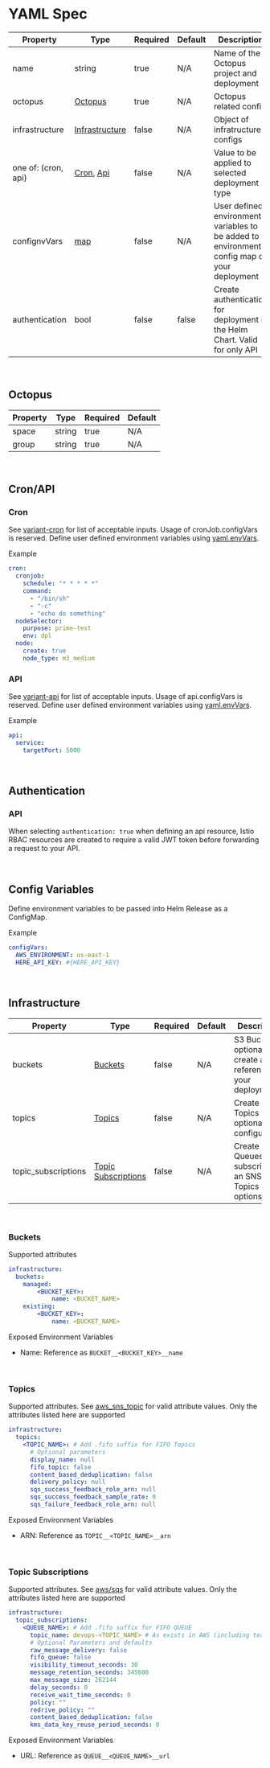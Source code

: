 # YAML Spec

| Property | Type | Required | Default | Description |
| --- | --- | --- | --- | --- |
| name | string | true | N/A | Name of the Octopus project and deployment |
| octopus | [Octopus](#octopus) | true | N/A | Octopus related config |
| infrastructure | [Infrastructure](#infrastructure) | false | N/A | Object of infratructure configs |
| one of: (cron, api) | [Cron](#cron), [Api](#api) | false | N/A | Value to be applied to selected deployment type |
| confignvVars | [map](#configvars) | false | N/A | User defined environment variables to be added to environment config map of your deployment |
| authentication | bool | false | false | Create authentication for deployment in the Helm Chart. Valid for only API |
 <br>

## Octopus

| Property | Type | Required | Default |
| --- | --- | --- | --- |
| space | string | true | N/A |
| group | string | true | N/A | 
 <br>

## Cron/API

### Cron

See [variant-cron](https://github.com/variant-inc/lazy-helm-charts/tree/variant-cron-1.0.0/charts/variant-cron) for list of acceptable inputs. Usage of cronJob.configVars is reserved. Define user defined environment variables using [yaml.envVars](#envvars).

Example
```yaml
cron:
  cronjob:
    schedule: "* * * * *"
    command:
      - "/bin/sh"
      - "-c"
      - "echo do something"
  nodeSelector:
    purpose: prime-test
    env: dpl
  node:
    create: true
    node_type: m3_medium
```

### API

See [variant-api](https://github.com/variant-inc/lazy-helm-charts/tree/variant-api-2.0.0/charts/variant-api) for list of acceptable inputs. Usage of api.configVars is reserved. Define user defined environment variables using [yaml.envVars](#envvars).

Example
```yaml
api:
  service:
    targetPort: 5000
```
<br>

## Authentication

### API

When selecting `authentication: true` when defining an api resource, Istio RBAC resources are created to require a valid JWT token before forwarding a request to your API.

<br>

## Config Variables

Define environment variables to be passed into Helm Release as a ConfigMap.

Example
```yaml
configVars:
  AWS_ENVIRONMENT: us-east-1
  HERE_API_KEY: #{HERE_API_KEY}
```

<br>

## Infrastructure

| Property | Type | Required | Default | Description |
| --- | --- | --- | --- | --- |
| buckets | [Buckets](#buckets) | false | N/A | S3 Buckets to optionally create and reference in your deployment
| topics | [Topics](#topics) | false | N/A | Create SNS Topics with optional configuration. |
| topic_subscriptions | [Topic Subscriptions](#topic-subscriptions) | false | N/A | Create SQS Queues and subscribe to an SNS Topics with options |
<br>

### Buckets

Supported attributes

```yaml
infrastructure:
  buckets:
    managed:
        <BUCKET_KEY>:
            name: <BUCKET_NAME>
    existing:
        <BUCKET_KEY>:
            name: <BUCKET_NAME>
```

Exposed Environment Variables
- Name: Reference as `BUCKET__<BUCKET_KEY>__name`

<br>

### Topics

Supported attributes. See [aws_sns_topic](https://registry.terraform.io/modules/terraform-aws-modules/sns/aws/latest?tab=inputs) for valid attribute values. Only the attributes listed here are supported

```yaml
infrastructure:
  topics:
    <TOPIC_NAME>: # Add .fifo suffix for FIFO Topics
      # Optional parameters
      display_name: null
      fifo_topic: false
      content_based_deduplication: false
      delivery_policy: null
      sqs_success_feedback_role_arn: null
      sqs_success_feedback_sample_rate: 0
      sqs_failure_feedback_role_arn: null
```


Exposed Environment Variables
- ARN: Reference as `TOPIC__<TOPIC_NAME>__arn`

<br>

### Topic Subscriptions

Supported attributes. See [aws/sqs](https://registry.terraform.io/modules/terraform-aws-modules/sqs/aws/latest?tab=inputs) for valid attribute values. Only the attributes listed here are supported

```yaml
infrastructure:
  topic_subscriptions:
    <QUEUE_NAME>: # Add .fifo suffix for FIFO QUEUE
      topic_name: devops-<TOPIC_NAME> # As exists in AWS (including team prefix)
      # Optional Parameters and defaults
      raw_message_delivery: false
      fifo_queue: false
      visibility_timeout_seconds: 30
      message_retention_seconds: 345600
      max_message_size: 262144
      delay_seconds: 0
      receive_wait_time_seconds: 0
      policy: ""
      redrive_policy: ""
      content_based_deduplication: false
      kms_data_key_reuse_period_seconds: 0
```

Exposed Environment Variables
- URL: Reference as `QUEUE__<QUEUE_NAME>__url`
